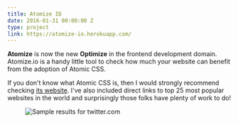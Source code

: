 ```yaml
---
title: Atomize IO
date: 2016-01-31 00:00:00 Z
type: project
link: https://atomize-io.herokuapp.com/
---
```


**Atomize** is now the new **Optimize** in the frontend development domain. Atomize.io
is a handy little tool to check how much your website can benefit from the adoption of
Atomic CSS.

If you don't know what Atomic CSS is, then I would strongly recommend
checking [its website](http://acss.io/). I've also included direct links to top 25
most popular websites in the world and surprisingly those folks have plenty of work to do!

<figure>
    <img src="http://res.cloudinary.com/dw9fem4ki/image/upload/c_scale,w_800/v1458987639/Screen_Shot_2016-03-26_at_3.48.46_PM_afogfs.png" alt="Sample results for twitter.com">
</figure>